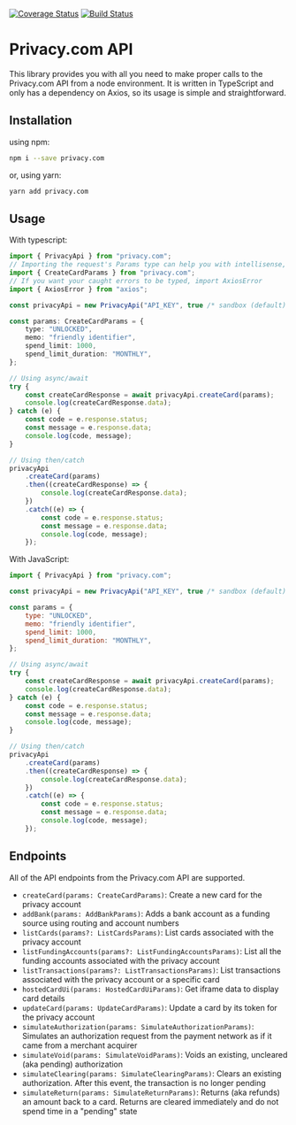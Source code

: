 [![Coverage Status](https://coveralls.io/repos/github/JeremiGendron/privacy.com/badge.svg?branch=develop)](https://coveralls.io/github/JeremiGendron/privacy.com?branch=master)
[![Build Status](https://travis-ci.com/JeremiGendron/privacy.com.svg?branch=develop)](https://travis-ci.com/JeremiGendron/privacy.com.svg?branch=master)

# Privacy.com API

This library provides you with all you need to make proper calls to the Privacy.com API from a node environment. It is written in TypeScript and only has a dependency on Axios, so its usage is simple and straightforward.

## Installation

using npm:

```sh
npm i --save privacy.com
```

or, using yarn:

```sh
yarn add privacy.com
```

## Usage

With typescript:

```ts
import { PrivacyApi } from "privacy.com";
// Importing the request's Params type can help you with intellisense, but is optional
import { CreateCardParams } from "privacy.com";
// If you want your caught errors to be typed, import AxiosError
import { AxiosError } from "axios";

const privacyApi = new PrivacyApi("API_KEY", true /* sandbox (default) */);

const params: CreateCardParams = {
    type: "UNLOCKED",
    memo: "friendly identifier",
    spend_limit: 1000,
    spend_limit_duration: "MONTHLY",
};

// Using async/await
try {
    const createCardResponse = await privacyApi.createCard(params);
    console.log(createCardResponse.data);
} catch (e) {
    const code = e.response.status;
    const message = e.response.data;
    console.log(code, message);
}

// Using then/catch
privacyApi
    .createCard(params)
    .then((createCardResponse) => {
        console.log(createCardResponse.data);
    })
    .catch((e) => {
        const code = e.response.status;
        const message = e.response.data;
        console.log(code, message);
    });
```

With JavaScript:

```js
import { PrivacyApi } from "privacy.com";

const privacyApi = new PrivacyApi("API_KEY", true /* sandbox (default) */);

const params = {
    type: "UNLOCKED",
    memo: "friendly identifier",
    spend_limit: 1000,
    spend_limit_duration: "MONTHLY",
};

// Using async/await
try {
    const createCardResponse = await privacyApi.createCard(params);
    console.log(createCardResponse.data);
} catch (e) {
    const code = e.response.status;
    const message = e.response.data;
    console.log(code, message);
}

// Using then/catch
privacyApi
    .createCard(params)
    .then((createCardResponse) => {
        console.log(createCardResponse.data);
    })
    .catch((e) => {
        const code = e.response.status;
        const message = e.response.data;
        console.log(code, message);
    });
```

## Endpoints

All of the API endpoints from the Privacy.com API are supported.

-   `createCard(params: CreateCardParams)`: Create a new card for the privacy account
-   `addBank(params: AddBankParams)`: Adds a bank account as a funding source using routing and account numbers
-   `listCards(params?: ListCardsParams)`: List cards associated with the privacy account
-   `listFundingAccounts(params?: ListFundingAccountsParams)`: List all the funding accounts associated with the privacy account
-   `listTransactions(params?: ListTransactionsParams)`: List transactions associated with the privacy account or a specific card
-   `hostedCardUi(params: HostedCardUiParams)`: Get iframe data to display card details
-   `updateCard(params: UpdateCardParams)`: Update a card by its token for the privacy account
-   `simulateAuthorization(params: SimulateAuthorizationParams)`: Simulates an authorization request from the payment network as if it came from a merchant acquirer
-   `simulateVoid(params: SimulateVoidParams)`: Voids an existing, uncleared (aka pending) authorization
-   `simulateClearing(params: SimulateClearingParams)`: Clears an existing authorization. After this event, the transaction is no longer pending
-   `simulateReturn(params: SimulateReturnParams)`: Returns (aka refunds) an amount back to a card. Returns are cleared immediately and do not spend time in a "pending" state
